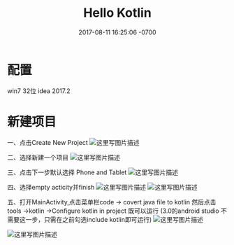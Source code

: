 ﻿---
layout: post
title: Hello Kotlin
date: 2017-08-11 16:25:06 -0700
key: 20170811
tags:
- Android
- kotlin
- hello world

---

配置
==
win7 32位
idea 2017.2

新建项目
==

一、点击Create New Project
![这里写图片描述](http://img.blog.csdn.net/20170811154234088?watermark/2/text/aHR0cDovL2Jsb2cuY3Nkbi5uZXQvcXFfMzI3ODMzNTM=/font/5a6L5L2T/fontsize/400/fill/I0JBQkFCMA==/dissolve/70/gravity/SouthEast)

二、选择新建一个项目
![这里写图片描述](http://img.blog.csdn.net/20170811154442237?watermark/2/text/aHR0cDovL2Jsb2cuY3Nkbi5uZXQvcXFfMzI3ODMzNTM=/font/5a6L5L2T/fontsize/400/fill/I0JBQkFCMA==/dissolve/70/gravity/SouthEast)

三、点击下一步默认选择 Phone and Tablet
![这里写图片描述](http://img.blog.csdn.net/20170811154545946?watermark/2/text/aHR0cDovL2Jsb2cuY3Nkbi5uZXQvcXFfMzI3ODMzNTM=/font/5a6L5L2T/fontsize/400/fill/I0JBQkFCMA==/dissolve/70/gravity/SouthEast)

四、选择empty acticity并finish
![这里写图片描述](http://img.blog.csdn.net/20170811154752387?watermark/2/text/aHR0cDovL2Jsb2cuY3Nkbi5uZXQvcXFfMzI3ODMzNTM=/font/5a6L5L2T/fontsize/400/fill/I0JBQkFCMA==/dissolve/70/gravity/SouthEast)
![这里写图片描述](http://img.blog.csdn.net/20170811154716849?watermark/2/text/aHR0cDovL2Jsb2cuY3Nkbi5uZXQvcXFfMzI3ODMzNTM=/font/5a6L5L2T/fontsize/400/fill/I0JBQkFCMA==/dissolve/70/gravity/SouthEast)

五、打开MainActivity,点击菜单栏code -> covert java file to kotlin 
然后点击tools ->kotlin ->Configure kotlin in project 既可以运行
(3.0的android studio 不需要这一步，只需在之前勾选include kotlin即可运行)
![这里写图片描述](http://img.blog.csdn.net/20170811155008495?watermark/2/text/aHR0cDovL2Jsb2cuY3Nkbi5uZXQvcXFfMzI3ODMzNTM=/font/5a6L5L2T/fontsize/400/fill/I0JBQkFCMA==/dissolve/70/gravity/SouthEast)

![这里写图片描述](http://img.blog.csdn.net/20170811155230581?watermark/2/text/aHR0cDovL2Jsb2cuY3Nkbi5uZXQvcXFfMzI3ODMzNTM=/font/5a6L5L2T/fontsize/400/fill/I0JBQkFCMA==/dissolve/70/gravity/SouthEast)
